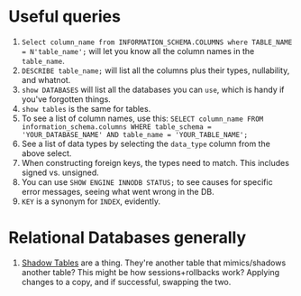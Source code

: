 # Useful queries
1. `Select column_name from INFORMATION_SCHEMA.COLUMNS where TABLE_NAME = N'table_name';` will let you know all the column names in the `table_name`.
1. `DESCRIBE table_name;` will list all the columns plus their types, nullability, and whatnot.
1. `show DATABASES` will list all the databases you can `use`, which is handy if you've forgotten things.
1. `show tables` is the same for tables.
1. To see a list of column names, use this: `SELECT column_name FROM information_schema.columns WHERE table_schema = 'YOUR_DATABASE_NAME' AND table_name = 'YOUR_TABLE_NAME';`
1. See a list of data types by selecting the `data_type` column from the above select.
1. When constructing foreign keys, the types need to match. This includes signed vs. unsigned.
1. You can use `SHOW ENGINE INNODB STATUS;` to see causes for specific error messages, seeing what went wrong in the DB.
1. `KEY` is a synonym for `INDEX`, evidently.

# Relational Databases generally
1. [Shadow Tables](https://en.wikipedia.org/wiki/Shadow_table) are a thing. They're another table that mimics/shadows another table? This might be how sessions+rollbacks work? Applying changes to a copy, and if successful, swapping the two.
